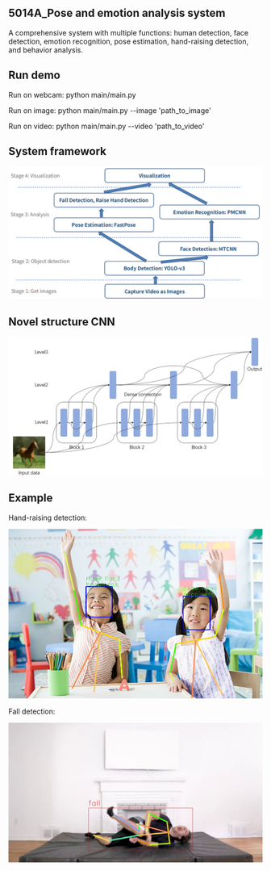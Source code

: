 ## 5014A_Pose and emotion analysis system
A comprehensive system with multiple functions: human detection, face detection, emotion recognition, pose estimation, hand-raising detection, and behavior analysis.



## Run demo
Run on webcam:
python main/main.py

Run on image:
python main/main.py --image 'path_to_image'

Run on video:
python main/main.py --video 'path_to_video'



## System framework
<div align="center">
    <img src="README_images/system_framework.png", width="800">
</div>



## Novel structure CNN
<div align="center">
    <img src="README_images/PMCNN.png", width="800">
</div>



## Example
Hand-raising detection:
<div align="center">
    <img src="README_images/example1.jpg", width="800">
</div>

Fall detection:
<div align="center">
    <img src="README_images/example2.png", width="800">
</div>

